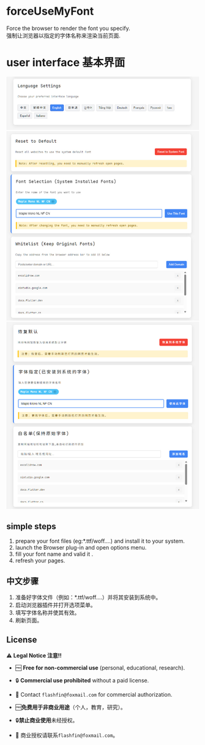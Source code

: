 # forceUseMyFont

Force the browser to render the font you specify.  
强制让浏览器以指定的字体名称来渲染当前页面.

# user interface 基本界面

![](/imgs/3.jpg)
![](/imgs/2.jpg)
![](/imgs/1.jpg)

## simple steps

1. prepare your font files (eg:\*.ttf/woff....) and install it to your system.
2. launch the Browser plug-in and open options menu.
3. fill your font name and valid it .
4. refresh your pages.

## 中文步骤

1. 准备好字体文件（例如：\*.ttf/woff....）并将其安装到系统中。
2. 启动浏览器插件并打开选项菜单。
3. 填写字体名称并使其有效。
4. 刷新页面。

## License

⚠️ ​**​Legal Notice​ 注意!!**​

- 🆓 ​**​Free for non-commercial use​**​ (personal, educational, research).
- 🔒 ​**​Commercial use prohibited​**​ without a paid license.
- 📧 Contact `flashfin@foxmail.com` for commercial authorization.

- 🆓**免费用于非商业用途**（个人，教育，研究）。
- 🔒**禁止商业使用**未经授权。
- 📧 商业授权请联系`flashfin@foxmail.com`。
